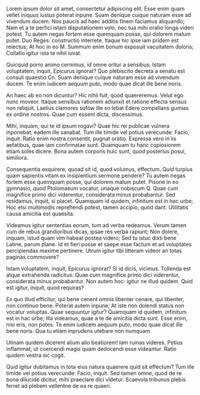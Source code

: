 ---
---
Lorem ipsum dolor sit amet, consectetur adipiscing elit. Esse enim quam vellet iniquus iustus poterat inpune. Suam denique cuique naturam esse ad vivendum ducem. Nos paucis ad haec additis finem faciamus aliquando; Nam et a te perfici istam disputationem volo, nec tua mihi oratio longa videri potest. Tu autem negas fortem esse quemquam posse, qui dolorem malum putet. Duo Reges: constructio interrete. Itaque hic ipse iam pridem est reiectus; At hoc in eo M. Summum ením bonum exposuit vacuitatem doloris; Collatio igitur ista te nihil iuvat. 

Quicquid porro animo cernimus, id omne oritur a sensibus; Istam voluptatem, inquit, Epicurus ignorat? Quo plebiscito decreta a senatu est consuli quaestio Cn. Suam denique cuique naturam esse ad vivendum ducem. Te enim iudicem aequum puto, modo quae dicat ille bene noris. 

An haec ab eo non dicuntur? Hic nihil fuit, quod quaereremus. Velut ego nunc moveor. Itaque sensibus rationem adiunxit et ratione effecta sensus non reliquit. Laelius clamores sofòw ille so lebat Edere compellans gumias ex ordine nostros. Quae cum essent dicta, discessimus. 

Mihi, inquam, qui te id ipsum rogavi? Quae hic rei publicae vulnera inponebat, eadem ille sanabat. Tum ille timide vel potius verecunde: Facio, inquit. Ratio enim nostra consentit, pugnat oratio. Expressa vero in iis aetatibus, quae iam confirmatae sunt. Quamquam tu hanc copiosiorem etiam soles dicere. Bona autem corporis huic sunt, quod posterius posui, similiora. 

Consequentia exquirere, quoad sit id, quod volumus, effectum. Quid turpius quam sapientis vitam ex insipientium sermone pendere? Tu autem negas fortem esse quemquam posse, qui dolorem malum putet. Pisone in eo gymnasio, quod Ptolomaeum vocatur, unaque nobiscum Q. Quae cum magnifice primo dici viderentur, considerata minus probabantur. Sed residamus, inquit, si placet. Quamquam id quidem, infinitum est in hac urbe; Hoc etsi multimodis reprehendi potest, tamen accipio, quod dant. Utilitatis causa amicitia est quaesita. 

Videamus igitur sententias eorum, tum ad verba redeamus. Verum tamen cum de rebus grandioribus dicas, ipsae res verba rapiunt; Non dolere, inquam, istud quam vim habeat postea videro; Sed tu istuc dixti bene Latine, parum plane. Id et fieri posse et saepe esse factum et ad voluptates percipiendas maxime pertinere. Utrum igitur tibi litteram videor an totas paginas commovere? 

Istam voluptatem, inquit, Epicurus ignorat? Si id dicis, vicimus. Tollenda est atque extrahenda radicitus. Quae cum magnifice primo dici viderentur, considerata minus probabantur. Non autem hoc: igitur ne illud quidem. Quid est igitur, inquit, quod requiras? 

Ex quo illud efficitur, qui bene cenent omnis libenter cenare, qui libenter, non continuo bene. Poterat autem inpune; At iste non dolendi status non vocatur voluptas. Quae sequuntur igitur? Quamquam id quidem, infinitum est in hac urbe; Illa videamus, quae a te de amicitia dicta sunt. Esse enim, nisi eris, non potes. Te enim iudicem aequum puto, modo quae dicat ille bene noris. Qua tu etiam inprudens utebare non numquam. 

Utinam quidem dicerent alium alio beatiorem! Iam ruinas videres. Potius inflammat, ut coercendi magis quam dedocendi esse videantur. Ratio quidem vestra sic cogit. 

Quid igitur dubitamus in tota eius natura quaerere quid sit effectum? Tum ille timide vel potius verecunde: Facio, inquit. Sed tamen omne, quod de re bona dilucide dicitur, mihi praeclare dici videtur. Scaevola tribunus plebis ferret ad plebem vellentne de ea re quaeri. 

